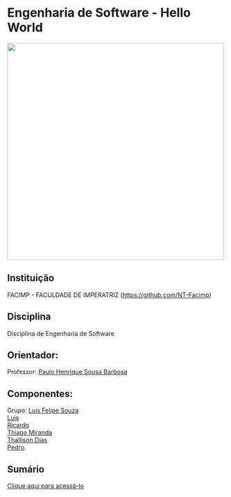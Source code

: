 <h1>Engenharia de Software - Hello World</h1>

<img src="https://www.stoodi.com.br/wp-content/uploads/2020/03/engenharia-de-software-1.jpg" width="500px" height="500px" style="text-align: center;">


<h2>Instituição</h2>

FACIMP - FACULDADE DE IMPERATRIZ (https://github.com/NT-Facimp)

<h2>Disciplina</h2>

Disciplina de Engenharia de Software 

<h2>Orientador:</h2>

Professor: <a href="https://github.com/agenteph">Paulo Henrique Sousa Barbosa</a>

<h2>Componentes:</h2>

Grupo: <a href="https://github.com/LF21-O-souza">Luis Felipe Souza</a><br> <a href="https://github.com/Luysd2">Luis</a><br> <a href="https://github.com/ricarrdoo">Ricardo</a><br> <a href="https://github.com/thiagoam74">Thiago Miranda</a><br> 
<a href="https://github.com/ThalissonDias">Thallison Dias</a><br> <a href="https://github.com/p3drodeveloper">Pedro</a>.

<h2>Sumário</h2>

<a href="https://github.com/LF21-O-souza/Soft-Hello-Wolrd/wiki/Sum%C3%A1rio">Clique aqui para acessá-lo</a>
 

